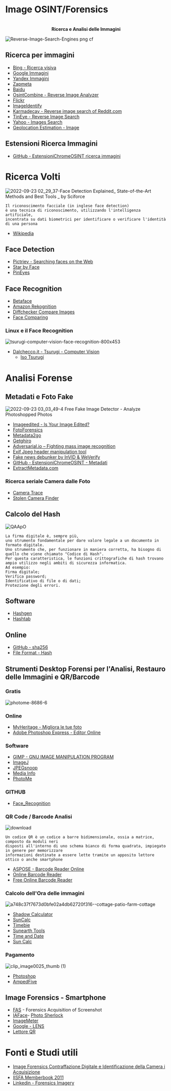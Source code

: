 # Image OSINT/Forensics

<p align="center"><br><b> Ricerca e Analisi delle Immagini </b></p>


![Reverse-Image-Search-Engines png cf](https://user-images.githubusercontent.com/98583912/191872805-dafa7aa6-63dc-4542-a3ed-695ef1b64a0e.jpg)


## Ricerca per immagini
- [Bing - Ricerca visiva](https://www.bing.com/visualsearch?sklsharecode=4BHJRI&FORM=CLMRDR)
- [Google Immagini](https://images.google.com/)
- [Yandex Immagini](https://yandex.com/images/)
- [Zapmeta](https://www.zapmeta.com/)
- [Baidu](http://image.baidu.com/)
- [OsintCombine - Reverse Image Analyzer](https://www.osintcombine.com/reverse-image-analyzer)
- [Flickr](https://secure.flickr.com/)
- [ImageIdentify](https://www.imageidentify.com/)
- [Karmadecay - Reverse image search of Reddit.com](http://karmadecay.com/)
- [TinEye - Reverse Image Search](https://tineye.com/)
- [Yahoo - Images Search](https://images.search.yahoo.com/)
- [Geolocation Estimation - Image](https://labs.tib.eu/geoestimation/)

## Estensioni Ricerca Immagini
- [GitHub - EstensioniChromeOSINT ricerca immagini](https://github.com/CScorza/EstensioniChromeOSINT#ricerca-immagini)

# Ricerca Volti
![2022-09-23 02_29_37-Face Detection Explained_ State-of-the-Art Methods and Best Tools _ by Sciforce ](https://user-images.githubusercontent.com/98583912/191873265-de0d049f-16aa-4349-991f-2a8e054f702c.png)

```
Il riconoscimento facciale (in inglese face detection) 
è una tecnica di riconoscimento, utilizzando l'intelligenza artificiale, 
incentrata su dati biometrici per identificare o verificare l'identità di una persona
```
- [Wikipedia](https://it.wikipedia.org/wiki/Riconoscimento_facciale)


## Face Detection
- [Pictriev - Searching faces on the Web](http://www.pictriev.com/)
- [Star by Face](https://starbyface.com/)
- [PinEyes](https://pimeyes.com/en)

## Face Recognition
- [Betaface](https://betaface.com/demo_old.html)
- [Amazon Rekognition](https://eu-central-1.console.aws.amazon.com/rekognition/home?region=eu-central-1#/)
- [Diffchecker  Compare Images](https://www.diffchecker.com/image-diff/)
- [Face Comparing](https://www.faceplusplus.com/face-comparing/)

### Linux e il Face Recognition
![tsurugi-computer-vision-face-recognition-800x453](https://user-images.githubusercontent.com/98583912/191876985-ceb7162e-8e26-4ffd-82d1-dd37a62a761b.jpg)
- [Dalchecco.it - Tsurugi - Computer Vision](https://www.dalchecco.it/tsurugi-linux-lab-2019-1-download/)
   - [Iso Tsurugi](https://tsurugi-linux.org/downloads.php)

# Analisi Forense
## Metadati e Foto Fake
![2022-09-23 03_03_49-4 Free Fake Image Detector - Analyze Photoshopped Photos](https://user-images.githubusercontent.com/98583912/191875696-97fa0dcc-3f66-4af9-be43-3a65dc4096ff.jpg)

- [Imageedited - Is Your Image Edited?](http://imageedited.com/)
- [FotoForensics](https://fotoforensics.com/)
- [Metadata2go](https://www.metadata2go.com/)
- [Getghiro](http://www.getghiro.org/)
- [Adversarial.io – Fighting mass image recognition](https://adversarial.io/)
- [Exif Jpeg header manipulation tool](https://www.sentex.ca/~mwandel/jhead/)
- [Fake news debunker by InVID & WeVerify](https://chrome.google.com/webstore/detail/fake-news-debunker-by-inv/mhccpoafgdgbhnjfhkcmgknndkeenfhe?hl=it)
- [GitHub - EstensioniChromeOSINT - Metadati](https://github.com/CScorza/EstensioniChromeOSINT#metadati)
- [ExtractMetadata.com](https://www.extractmetadata.com/)

### Ricerca seriale Camera dalle Foto
- [Camera Trace](http://www.cameratrace.com/trace)
- [Stolen Camera Finder](https://www.stolencamerafinder.com/)

## Calcolo del Hash
![QAApO](https://user-images.githubusercontent.com/98583912/194880806-7c8b9a6c-c9fb-4df2-9904-172bbfa74a04.png)

```
La firma digitale è, sempre più, 
uno strumento fondamentale per dare valore legale a un documento in formato digitale. 
Uno strumento che, per funzionare in maniera corretta, ha bisogno di quello che viene chiamato "Codice di Hash".
Per questa caratteristica, le funzioni crittografiche di hash trovano ampio utilizzo negli ambiti di sicurezza informatica. 
Ad esempio:
Firma digitale;
Verifica password;
Identificativo di file o di dati;
Protezione degli errori.
```
## Software 
- [Hashgen](https://www.hashgen.it/)
- [Hashtab](https://hashtab.en.softonic.com/)

## Online 
- [GitHub - sha256](https://emn178.github.io/online-tools/sha256.html)
- [File Format - Hash](https://www.fileformat.info/tool/hash.htm)

## Strumenti Desktop Forensi per l'Analisi, Restauro delle Immagini e QR/Barcode

### Gratis
![photome-8686-6](https://user-images.githubusercontent.com/98583912/191875217-598f19b6-f93c-4a1a-ae56-4cc92aa77d80.jpg)

### Online
- [MyHeritage - Migliora le tue foto](https://www.myheritage.nl/photo-enhancer)
- [Adobe Photoshop Express - Editor Online](https://express.adobe.com/it-IT/sp/design/post/new?workflow=blank&startingMenu=photos&_branch_match_id=1099944024871950226&_branch_referrer=H4sIAAAAAAAAA8soKSkottLXT0zJT0otLkgsyi7ILy7RSywo0MvJzMvW9%2FYKCDVI8ciPyE8CAPtH04orAAAA)

### Software
- [GIMP - GNU IMAGE MANIPULATION PROGRAM](https://www.gimp.org/)
- [ImageJ](https://imagej.net/software/fiji/downloads)
- [JPEGsnoop](https://jpegsnoop.it.uptodown.com/windows)
- [Media Info](https://mediaarea.net/it/MediaInfo)
- [PhotoMe](https://www.photome.de/home_en.html)

### GITHUB
- [Face_Recognition](https://github.com/ageitgey/face_recognition)

### QR Code / Barcode Analisi
![download](https://user-images.githubusercontent.com/98583912/194751658-ae878ebf-636c-4f7d-abd2-33152c28e123.png)
```
Un codice QR è un codice a barre bidimensionale, ossia a matrice, composto da moduli neri 
disposti all'interno di uno schema bianco di forma quadrata, impiegato in genere per memorizzare 
informazioni destinate a essere lette tramite un apposito lettore ottico o anche smartphone
```
- [ASPOSE - Barcode Reader Online](https://products.aspose.app/barcode/recognize)
- [Online Barcode Reader](https://www.onlinebarcodereader.com/)
- [Free Online Barcode Reader](https://online-barcode-reader.inliteresearch.com/)


### Calcolo dell'Ora delle immagini
![a748c37f7673d0bfe02a4db62720f316--cottage-patio-farm-cottage](https://user-images.githubusercontent.com/98583912/194773925-fef825bb-76b9-43e8-9d2a-2d25cad5e7f1.jpg)

- [Shadow Calculator](http://shadowcalculator.eu)
- [SunCalc](https://www.suncalc.org/)
- [Timebie](http://www.timebie.com/index.php)
- [Sunearth Tools](https://www.sunearthtools.com/)
- [Time and Date](https://www.timeanddate.com/)
- [Sun Calc](https://www.suncalc.org/)

### Pagamento
![clip_image0025_thumb (1)](https://user-images.githubusercontent.com/98583912/191876099-16fb7e99-f888-4cd4-b306-cca7a776b03c.jpg)

- [Photoshop](https://www.adobe.com/it/creativecloud/photography.html?gclid=Cj0KCQjwj7CZBhDHARIsAPPWv3cQFwWNwDrJCibzem1GUrNIgVnyKA0-ud2gBwdDHQy-paRgBI71tJcaAvkVEALw_wcB&mv=search&mv=search&sdid=LZ32SYVR&ef_id=Cj0KCQjwj7CZBhDHARIsAPPWv3cQFwWNwDrJCibzem1GUrNIgVnyKA0-u[d2gBwdDHQy-p[aRgBI71tJcaAvkVEALw_wcB:G:s&s_kwcid=AL!3085!3!340641313435!e!!g!!photoshop!1457478956!59242745680)
- [AmpedFive](https://ampedsoftware.com/it/)

## Image Forensics - Smartphone
- [FAS](https://play.google.com/store/apps/details?id=com.fas.app&hl=it&gl=US) - Forensics Acquisition of Screenshot
- [IAFace](https://play.google.com/store/apps/details?id=tk.smh17.iaface&hl=it&gl=US)- [Photo Sherlock](https://play.google.com/store/apps/details?id=hippeis.com.photochecker&hl=it&gl=US)
- [ImageMeter](https://play.google.com/store/apps/details?id=de.dirkfarin.imagemeter&hl=it&gl=US)
- [Google - LENS](https://play.google.com/store/apps/details?id=com.google.ar.lens&hl=it&gl=US)
- [Lettore QR](https://play.google.com/store/apps/details?id=com.teacapps.barcodescanner&hl=it&gl=US)


# Fonti e Studi utili 
- [Image Forensics Contraffazione Digitale e Identificazione della Camera i Acquisizione](https://www.dmi.unict.it/~battiato/download/IISFA%202009%20004635290da42dce59000000.pdf)
- [IISFA Memberbook 2011](https://www.dmi.unict.it/~battiato/download/IISFAMemberbook2011.pdf) 
- [Linkedin - Forensics Imagery](https://www.linkedin.com/posts/scorzaosint01_forensics-imaginery-manucar-activity-6944889688990089216-aD2f?utm_source=share&utm_medium=member_desktop)
